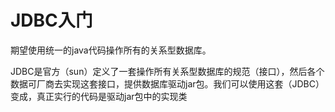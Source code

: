 # JDBC入门

期望使用统一的java代码操作所有的关系型数据库。

JDBC是官方（sun）定义了一套操作所有关系型数据库的规范（接口），然后各个数据可厂商去实现这套接口，提供数据库驱动jar包。我们可以使用这套（JDBC）变成，真正实行的代码是驱动jar包中的实现类